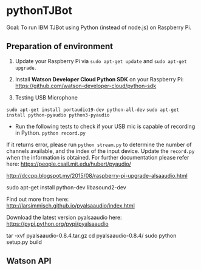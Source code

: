 # pythonTJBot

Goal: To run IBM TJBot using Python (instead of node.js) on Raspberry Pi.

## Preparation of environment

1) Update your Raspberry Pi via ```sudo apt-get update``` and ```sudo apt-get upgrade```.

2) Install **Watson Developer Cloud Python SDK** on your Raspberry Pi: https://github.com/watson-developer-cloud/python-sdk

3) Testing USB Microphone 

```sudo apt-get install portaudio19-dev python-all-dev```
```sudo apt-get install python-pyaudio python3-pyaudio```


- Run the following tests to check if your USB mic is capable of recording in Python. 
```python record.py```


If it returns error, please run ```python stream.py``` to determine the number of channels available, and the index of the input device. Update the ```record.py``` when the information is obtained. For further documentation please refer here: https://people.csail.mit.edu/hubert/pyaudio/


http://dccpp.blogspot.my/2015/08/raspberry-pi-upgrade-alsaaudio.html

sudo apt-get install python-dev libasound2-dev

Find out more from here: http://larsimmisch.github.io/pyalsaaudio/index.html

Download the latest version pyalsaaudio here: https://pypi.python.org/pypi/pyalsaaudio

tar -xvf pyalsaaudio-0.8.4.tar.gz
cd pyalsaaudio-0.8.4/
sudo python setup.py build


## Watson API
